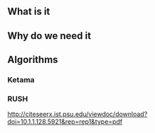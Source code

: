 ## What is it

## Why do we need it

## Algorithms

### Ketama

### RUSH

http://citeseerx.ist.psu.edu/viewdoc/download?doi=10.1.1.128.5921&rep=rep1&type=pdf
